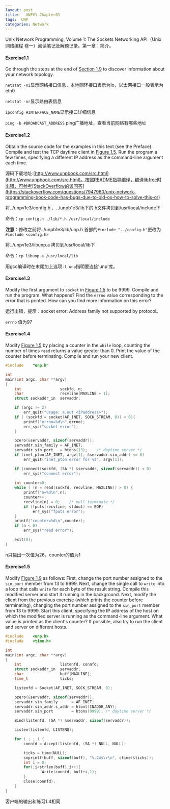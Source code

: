 ```yaml
---
layout: post
title:   UNPV1-Chapter01
tags:  UNP
categories: Network
---
```


Unix Network Programming, Volume 1: The Sockets Networking API（Unix网络编程 卷一）阅读笔记及解题记录。第一章：简介。

#### Exercise1.1

Go through the steps at the end of [Section 1.9](0131411551_ch01lev1sec9.html#ch01lev1sec9) to discover information about your network topology.

`netstat -ni`显示网络接口信息，本地回环接口表示为lo，以太网接口一般表示为eth0

`netstat -nr`显示路由表信息

`ipconfig #INTERFACE_NAME`显示接口详细信息

`ping -b #BROADCAST_ADDRESS` ping广播地址，查看当前网络有哪些地址

#### Exercise1.2

Obtain the source code for the examples in this text (see the Preface). Compile and test the TCP daytime client in [Figure 1.5](0131411551_ch01lev1sec2.html#ch01fig05). Run the program a  few times, specifying a different IP address as the command-line argument each time.

源码下载地址:[http://www.unpbook.com/src.html](http://www.unpbook.com/src.html)。按照README指导编译，编译libfree时出错，可参考[StackOverflow的该问答](https://stackoverflow.com/questions/7947960/unix-network-programming-book-code-has-bugs-due-to-old-os-how-to-solve-this-or)

将../unpv1e3/config.h 、../unpb1e3/lib下的.h文件拷贝到/usr/local/include下

命令：`cp config.h ./lib/*.h /usr/local/include`

**注意**：修改之前将../unpb1e3/lib/unp.h 首部的`#include "../config.h"`更改为`#include <config.h>`

将../unpv1e3/libunp.a 拷贝到/usr/local/lib下

命令：`cp libunp.a /usr/local/lib`

用gcc编译时在末尾加上选项`-l unp`指明要连接'unp'库。

#### Exercise1.3

Modify the first argument to `socket` in [Figure 1.5](0131411551_ch01lev1sec2.html#ch01fig05) to be 9999. Compile and run the program. What happens? Find the `errno` value corresponding to the error that is printed. How can you find more information on this error?

运行出错，提示：socket error: Address family not supported by protocol。

 `errno` 值为97

#### Exercise1.4

Modify [Figure 1.5](0131411551_ch01lev1sec2.html#ch01fig05) by placing a  counter in the `while` loop, counting the number of times `read` returns a value greater than 0. Print the value of the counter before terminating. Compile and run your new client.

```c
#include    "unp.h"

int
main(int argc, char **argv)
{
    int                 sockfd, n;
    char                recvline[MAXLINE + 1]; 
    struct sockaddr_in  servaddr;

    if (argc != 2)
        err_quit("usage: a.out <IPaddress>");
    if ( (sockfd = socket(AF_INET, SOCK_STREAM, 0)) < 0){ 
        printf("errno=%d\n",errno);
        err_sys("socket error");
    }   

    bzero(&servaddr, sizeof(servaddr));
    servaddr.sin_family = AF_INET;
    servaddr.sin_port   = htons(13);    /* daytime server */
    if (inet_pton(AF_INET, argv[1], &servaddr.sin_addr) <= 0)
        err_quit("inet_pton error for %s", argv[1]);

    if (connect(sockfd, (SA *) &servaddr, sizeof(servaddr)) < 0)
        err_sys("connect error");
    
    int counter=0;
    while ( (n = read(sockfd, recvline, MAXLINE)) > 0) {
        printf("n=%d\n",n);
        counter++;
        recvline[n] = 0;    /* null terminate */
        if (fputs(recvline, stdout) == EOF)
            err_sys("fputs error");
    }   
    printf("counter=%d\n",counter);
    if (n < 0)
        err_sys("read error");

    exit(0);
}
```

n只输出一次值为26，counter的值为1

#### Exercise1.5

Modify [Figure 1.9](0131411551_ch01lev1sec5.html#ch01fig09) as follows: First, change the port number assigned to the `sin_port` member from 13 to 9999. Next, change the single call to `write` into a loop that calls `write` for each byte of the result string. Compile this modified server and start it running in the background. Next, modify the client from the previous exercise (which prints the counter before terminating), changing the port number assigned to the `sin_port` member from 13 to 9999. Start this client, specifying the IP address of the host on which the modified server is running as the command-line argument. What value is printed as the client's counter? If possible, also try to run the client and server on different hosts.

```c
#include    <unp.h>
#include    <time.h>

int
main(int argc, char **argv)
{
    int                 listenfd, connfd;
    struct sockaddr_in  servaddr;
    char                buff[MAXLINE];
    time_t              ticks;

    listenfd = Socket(AF_INET, SOCK_STREAM, 0);

    bzero(&servaddr, sizeof(servaddr));
    servaddr.sin_family      = AF_INET;
    servaddr.sin_addr.s_addr = htonl(INADDR_ANY);
    servaddr.sin_port        = htons(9999); /* daytime server */

    Bind(listenfd, (SA *) &servaddr, sizeof(servaddr));

    Listen(listenfd, LISTENQ);

    for ( ; ; ) {
        connfd = Accept(listenfd, (SA *) NULL, NULL);

        ticks = time(NULL);
        snprintf(buff, sizeof(buff), "%.24s\r\n", ctime(&ticks));
        int i = 0;
        for(;i<strlen(buff);i++){
                Write(connfd, buff+i,1);
        }
        Close(connfd);
    }
}

```

客户端的输出和练习1.4相同